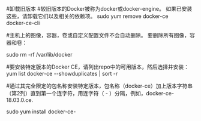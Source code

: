 #卸载旧版本
#较旧版本的Docker被称为docker或docker-engine。 如果已安装这些，请卸载它们以及相关的依赖项。
sudo yum remove docker-ce \
                docker-ce-cli 

#主机上的图像，容器，卷或自定义配置文件不会自动删除。 要删除所有图像，容器和卷：

sudo rm -rf /var/lib/docker                                 

#要安装特定版本的Docker CE，请列出repo中的可用版本，然后选择并安装：           
yum list docker-ce --showduplicates | sort -r

#通过其完全限定的包名称安装特定版本，包名称（docker-ce）加上版本字符串（第2列）直到第一个连字符，用连字符（ - ）分隔，例如，docker-ce-18.03.0.ce.

sudo yum install docker-ce-<VERSION STRING>

